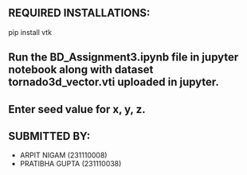 ## REQUIRED INSTALLATIONS:
pip install vtk

## Run the BD_Assignment3.ipynb file in jupyter notebook along with dataset tornado3d_vector.vti uploaded in jupyter.
## Enter seed value for x, y, z.

## SUBMITTED BY:
- ARPIT NIGAM (231110008)
- PRATIBHA GUPTA (231110038)